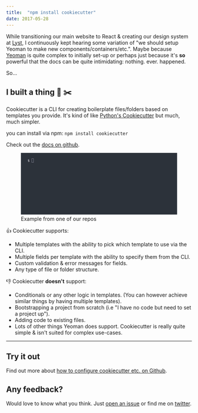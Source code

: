 ```yaml
---
title:  "npm install cookiecutter"
date: 2017-05-28
---
```


While transitioning our main website to React & creating our design system at [Lyst](https://www.lyst.com), I continuously kept hearing some variation of "we should setup Yeoman to make new components/containers/etc.". Maybe because [Yeoman](http://yeoman.io/) is quite complex to initially set-up or perhaps just because it's **so** powerful that the docs can be quite intimidating: nothing. ever. happened.

So...

## I built a thing 🍪 ✂️

Cookiecutter is a CLI for creating boilerplate files/folders based on templates you provide. It's kind of like [Python's Cookiecutter](https://github.com/audreyr/cookiecutter) but much, much simpler.

you can install via npm: `npm install cookiecutter`

Check out the [docs on github](https://github.com/mattvagni/cookiecutter).

<figure class="medium">
  <img src="../images/cookiecutter-example.gif" alt="Cookiecutter example">
  <figcaption>
    Example from one of our repos
  </figcaption>
</figure>

👍 Cookiecutter supports:

* Multiple templates with the ability to pick which template to use via the CLI.
* Multiple fields per template with the ability to specify them from the CLI.
* Custom validation & error messages for fields.
* Any type of file or folder structure.

👎 Cookiecutter **doesn't** support:

* Conditionals or any other logic in templates. (You can however achieve similar things by having multiple templates).
* Bootstrapping a project from scratch (i.e "I have no code but need to set a project up").
* Adding code to existing files.
* Lots of other things Yeoman does support. Cookiecutter is really quite simple & isn't suited for complex use-cases.

---

## Try it out

Find out more about [how to configure cookiecutter etc. on Github](https://github.com/mattvagni/cookiecutter).

## Any feedback?

Would love to know what you think. Just [open an issue](https://github.com/mattvagni/cookiecutter/issues/new) or find me on [twitter](https://www.twitter.com/mattvagni).
